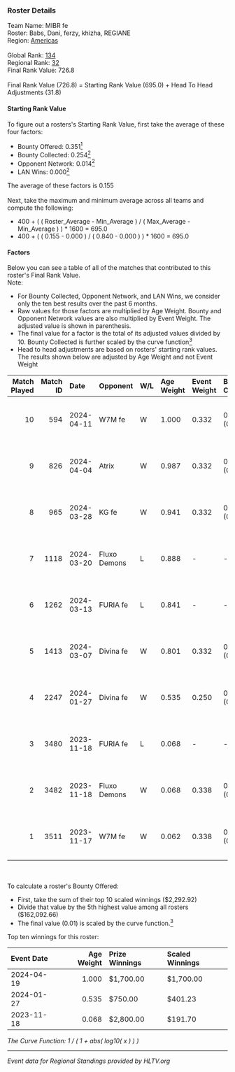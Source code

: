 ### Roster Details<br />
Team Name: MIBR fe<br />
Roster: Babs, Dani, ferzy, khizha, REGIANE<br />
Region: [Americas]( ../standings_americas.md)<br />
<br />
Global Rank: [134](../standings_global.md)<br />
Regional Rank: [32]( ../standings_americas.md)<br />
Final Rank Value:  726.8<br />
<br />
Final Rank Value (726.8) = Starting Rank Value (695.0) + Head To Head Adjustments (31.8)<br />

#### Starting Rank Value<br />
To figure out a rosters's Starting Rank Value, first take the average of these four factors:<br />
- Bounty Offered: 0.351[<sup>1</sup>](#table2)
- Bounty Collected: 0.254[<sup>2</sup>](#table1)
- Opponent Network: 0.014[<sup>2</sup>](#table1)
- LAN Wins: 0.000[<sup>2</sup>](#table1)

The average of these factors is 0.155<br />
<br />
Next, take the maximum and minimum average across all teams and compute the following:<br />
- 400 + ( ( Roster_Average - Min_Average ) / ( Max_Average - Min_Average ) ) * 1600 = 695.0
- 400 + ( ( 0.155 - 0.000 ) / ( 0.840 - 0.000 ) ) * 1600 = 695.0


#### Factors<br />
Below you can see a table of all of the matches that contributed to this roster's Final Rank Value.<br />
Note:<br />

- For Bounty Collected, Opponent Network, and LAN Wins, we consider only the ten best results over the past 6 months.
- Raw values for those factors are multiplied by Age Weight. Bounty and Opponent Network values are also multiplied by Event Weight. The adjusted value is shown in parenthesis.
- The final value for a factor is the total of its adjusted values divided by 10. Bounty Collected is further scaled by the curve function[<sup>3</sup>](#curveFunction)
- Head to head adjustments are based on rosters' starting rank values. The results shown below are adjusted by Age Weight and not Event Weight
<span id="table1"></span><br />


| Match Played | Match ID | Date       | Opponent     | W/L | Age Weight | Event Weight | Bounty Collected | Opponent Network | LAN Wins  | H2H Adj. | Roster                              |
| -: | -: | :- | :- | :- | :- | :- | :- | :- | :- | -: | :- |
|           10 |      594 | 2024-04-11 | W7M fe       | W   | 1.000      | 0.332        | 0.008 (0.003)    | 0.113 (0.037)    | 0 (0.000) |    12.23 | Babs, Dani, ferzy, khizha, REGIANE  |
|            9 |      826 | 2024-04-04 | Atrix        | W   | 0.987      | 0.332        | 0.009 (0.003)    | 0.168 (0.055)    | 0 (0.000) |    14.33 | Babs, Dani, ferzy, khizha, REGIANE  |
|            8 |      965 | 2024-03-28 | KG fe        | W   | 0.941      | 0.332        | 0.006 (0.002)    | 0.030 (0.009)    | 0 (0.000) |     7.97 | Babs, Dani, ferzy, khizha, REGIANE  |
|            7 |     1118 | 2024-03-20 | Fluxo Demons | L   | 0.888      | -            | -                | -                | -         |   -10.76 | Babs, Dani, ferzy, khizha, REGIANE  |
|            6 |     1262 | 2024-03-13 | FURIA fe     | L   | 0.841      | -            | -                | -                | -         |   -11.70 | Babs, Dani, ferzy, khizha, REGIANE  |
|            5 |     1413 | 2024-03-07 | Divina fe    | W   | 0.801      | 0.332        | 0.008 (0.002)    | 0.077 (0.020)    | 0 (0.000) |    10.95 | Babs, Dani, ferzy, khizha, REGIANE  |
|            4 |     2247 | 2024-01-27 | Divina fe    | W   | 0.535      | 0.250        | 0.008 (0.001)    | 0.077 (0.010)    | 0 (0.000) |     7.62 | Babs, Dani, ferzy, khizha, REGIANE  |
|            3 |     3480 | 2023-11-18 | FURIA fe     | L   | 0.068      | -            | -                | -                | -         |    -0.95 | Babs, chjna, Dani, ferzy, khizha    |
|            2 |     3482 | 2023-11-18 | Fluxo Demons | W   | 0.068      | 0.338        | 0.020 (0.000)    | 0.329 (0.008)    | 0 (0.000) |     1.23 | Babs, chjna, ferzy, khizha, REGIANE |
|            1 |     3511 | 2023-11-17 | W7M fe       | W   | 0.062      | 0.338        | 0.008 (0.000)    | 0.113 (0.002)    | 0 (0.000) |     0.90 | Babs, chjna, ferzy, khizha, REGIANE |

<br />
<span id="table2"></span><br />
To calculate a roster's Bounty Offered:<br />

- First, take the sum of their top 10 scaled winnings ($2,292.92)
- Divide that value by the 5th highest value among all rosters ($162,092.66)
- The final value (0.01) is scaled by the curve function.[<sup>3</sup>](#curveFunction)

Top ten winnings for this roster:<br />

| Event Date | Age Weight | Prize Winnings | Scaled Winnings |
| :- | -: | :- | :- |
| 2024-04-19 |      1.000 | $1,700.00      | $1,700.00       |
| 2024-01-27 |      0.535 | $750.00        | $401.23         |
| 2023-11-18 |      0.068 | $2,800.00      | $191.70         |


<span id="curveFunction"></span>_The Curve Function: 1 / ( 1 + abs( log10( x ) ) )_<br />

---
_Event data for Regional Standings provided by HLTV.org_<br />
